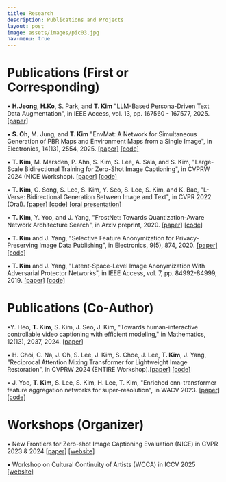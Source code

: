 ```yaml
---
title: Research
description: Publications and Projects
layout: post
image: assets/images/pic03.jpg
nav-menu: true
---
```


# Publications (First or Corresponding)
• **H.Jeong**, **H.Ko**, S. Park, and **T. Kim** "LLM-Based Persona-Driven Text Data Augmentation", in IEEE Access, vol. 13, pp. 167560 - 167577, 2025.
 [[paper]](https://ieeexplore.ieee.org/abstract/document/11170443) 
 
• **S. Oh**, M. Jung, and **T. Kim** "EnvMat: A Network for Simultaneous Generation of PBR Maps and Environment Maps from a Single Image", in Electronics, 14(13), 2554, 2025.
 [[paper]](https://www.mdpi.com/2079-9292/14/13/2554) [[code]](https://github.com/Code-SY95/EnvMat)

• **T. Kim**, M. Marsden, P. Ahn, S. Kim, S. Lee, A. Sala, and S. Kim, "Large-Scale Bidirectional Training for Zero-Shot Image Captioning", in CVPRW 2024 (NICE Workshop).
 [[paper]](https://arxiv.org/abs/2211.06774) [[code]](https://github.com/MIMICLab/BITTERS)

• **T. Kim**, G. Song, S. Lee, S. Kim, Y. Seo, S. Lee, S. Kim, and K. Bae, "L-Verse: Bidirectional Generation Between Image and Text", in CVPR 2022 (Oral).
  [[paper]](https://openaccess.thecvf.com/content/CVPR2022/html/Kim_L-Verse_Bidirectional_Generation_Between_Image_and_Text_CVPR_2022_paper.html) [[code]](https://github.com/MIMICLab/L-Verse) [[oral presentation]](https://www.youtube.com/watch?v=tf4sph6X-qY)

• **T. Kim**, Y. Yoo, and J. Yang, "FrostNet: Towards Quantization-Aware Network Architecture Search", in Arxiv preprint, 2020.
  [[paper]](https://arxiv.org/abs/2006.09679) [[code]](https://github.com/clovaai/frostnet)

• **T. Kim** and J. Yang, "Selective Feature Anonymization for Privacy-Preserving Image Data Publishing", in Electronics, 9(5), 874, 2020.
  [[paper]](https://www.mdpi.com/2079-9292/9/5/874) [[code]](https://github.com/MIMICLab/PPSGAN)

• **T. Kim** and J. Yang, "Latent-Space-Level Image Anonymization With Adversarial Protector Networks", in IEEE Access, vol. 7, pp. 84992-84999, 2019.
  [[paper]](http://ieeexplore.ieee.org/stamp/stamp.jsp?tp=&arnumber=8744221&isnumber=8600701) [[code]](https://github.com/MIMICLab/PPAP)

# Publications (Co-Author)
•Y. Heo, **T. Kim**, S. Kim, J. Seo, J. Kim, "Towards human-interactive controllable video captioning with efficient modeling," in Mathematics, 12(13), 2037, 2024.
  [[paper]](https://www.mdpi.com/2227-7390/12/13/2037)
  
• H. Choi, C. Na, J. Oh, S. Lee, J. Kim, S. Choe, J. Lee, **T. Kim**, J. Yang, "Reciprocal Attention Mixing Transformer for Lightweight Image Restoration", in CVPRW 2024 (ENTIRE Workshop).[[paper]](https://openaccess.thecvf.com/content/CVPR2024W/NTIRE/papers/Choi_Reciprocal_Attention_Mixing_Transformer_for_Lightweight_Image_Restoration_CVPRW_2024_paper.pdf) [[code]](https://github.com/rami0205/RAMiT)

• J. Yoo, **T. Kim**, S. Lee, S. Kim, H. Lee, T. Kim, "Enriched cnn-transformer feature aggregation networks for super-resolution", in WACV 2023.
 [[paper]](https://openaccess.thecvf.com/content/WACV2023/papers/Yoo_Enriched_CNN-Transformer_Feature_Aggregation_Networks_for_Super-Resolution_WACV_2023_paper.pdf) [[code]](https://github.com/jinsuyoo/act)

# Workshops (Organizer)
• New Frontiers for Zero-shot Image Captioning Evaluation (NICE) in CVPR 2023 & 2024 [[paper]](https://openaccess.thecvf.com/content/CVPR2024W/NICE/html/Kim_NICE_CVPR_2023_Challenge_on_Zero-shot_Image_Captioning_CVPRW_2024_paper.html) [[website]](https://nice.lgresearch.ai/)

• Workshop on Cultural Continuity of Artists (WCCA) in ICCV 2025 [[website]](https://wccartists.github.io/)
